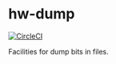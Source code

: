 # hw-dump

[![CircleCI](https://circleci.com/gh/haskell-works/hw-dump.svg?style=svg)](https://circleci.com/gh/haskell-works/hw-dump)

Facilities for dump bits in files.
